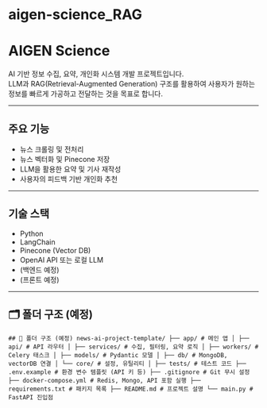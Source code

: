 # aigen-science_RAG

#  AIGEN Science

AI 기반 정보 수집, 요약, 개인화 시스템 개발 프로젝트입니다.  
LLM과 RAG(Retrieval-Augmented Generation) 구조를 활용하여 사용자가 원하는 정보를 빠르게 가공하고 전달하는 것을 목표로 합니다.

---

##  주요 기능

- 뉴스 크롤링 및 전처리
- 뉴스 벡터화 및 Pinecone 저장
- LLM을 활용한 요약 및 기사 재작성
- 사용자의 피드백 기반 개인화 추천

---

##  기술 스택

- Python
- LangChain
- Pinecone (Vector DB)
- OpenAI API 또는 로컬 LLM
- (백엔드 예정)
- (프론트 예정)
  

---

## 🗂 폴더 구조 (예정)
<pre><code>## 📁 폴더 구조 (예정) news-ai-project-template/ ├── app/ # 메인 앱 │ ├── api/ # API 라우터 │ ├── services/ # 수집, 필터링, 요약 로직 │ ├── workers/ # Celery 태스크 │ ├── models/ # Pydantic 모델 │ ├── db/ # MongoDB, vectorDB 연결 │ └── core/ # 설정, 유틸리티 │ ├── tests/ # 테스트 코드 ├── .env.example # 환경 변수 템플릿 (API 키 등) ├── .gitignore # Git 무시 설정 ├── docker-compose.yml # Redis, Mongo, API 포함 실행 ├── requirements.txt # 패키지 목록 ├── README.md # 프로젝트 설명 └── main.py # FastAPI 진입점 </code></pre>
